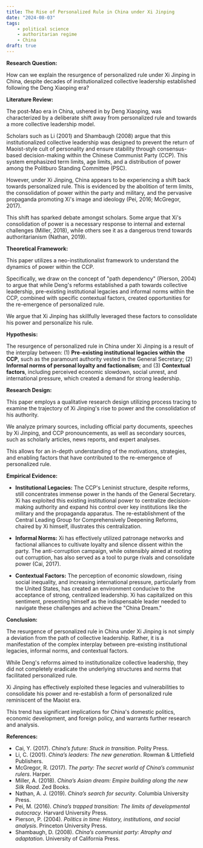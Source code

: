```yaml
---
title: The Rise of Personalized Rule in China under Xi Jinping
date: "2024-08-03"
tags: 
    - political science
    - authoritarian regime
    - China
draft: true
---
```


**Research Question:** 

How can we explain the resurgence of personalized rule under Xi Jinping in China, despite decades of institutionalized collective leadership established following the Deng Xiaoping era?

**Literature Review:**

The post-Mao era in China, ushered in by Deng Xiaoping, was characterized by a deliberate shift away from personalized rule and towards a more collective leadership model. 

Scholars such as Li (2001) and Shambaugh (2008) argue that this institutionalized collective leadership was designed to prevent the return of Maoist-style cult of personality and ensure stability through consensus-based decision-making within the Chinese Communist Party (CCP). This system emphasized term limits, age limits, and a distribution of power among the Politburo Standing Committee (PSC).

However, under Xi Jinping, China appears to be experiencing a shift back towards personalized rule. This is evidenced by the abolition of term limits, the consolidation of power within the party and military, and the pervasive propaganda promoting Xi's image and ideology (Pei, 2016; McGregor, 2017). 

This shift has sparked debate amongst scholars. Some argue that Xi's consolidation of power is a necessary response to internal and external challenges (Miller, 2018), while others see it as a dangerous trend towards authoritarianism (Nathan, 2019).

**Theoretical Framework:**

This paper utilizes a neo-institutionalist framework to understand the dynamics of power within the CCP. 

Specifically, we draw on the concept of "path dependency" (Pierson, 2004) to argue that while Deng's reforms established a path towards collective leadership, pre-existing institutional legacies and informal norms within the CCP, combined with specific contextual factors, created opportunities for the re-emergence of personalized rule. 

We argue that Xi Jinping has skillfully leveraged these factors to consolidate his power and personalize his rule.

**Hypothesis:**

The resurgence of personalized rule in China under Xi Jinping is a result of the interplay between: 
(1) **Pre-existing institutional legacies within the CCP**, such as the paramount authority vested in the General Secretary; 
(2) **Informal norms of personal loyalty and factionalism**; and 
(3) **Contextual factors**, including perceived economic slowdown, social unrest, and international pressure, which created a demand for strong leadership.

**Research Design:**

This paper employs a qualitative research design utilizing process tracing to examine the trajectory of Xi Jinping's rise to power and the consolidation of his authority. 

We analyze primary sources, including official party documents, speeches by Xi Jinping, and CCP pronouncements, as well as secondary sources, such as scholarly articles, news reports, and expert analyses. 

This allows for an in-depth understanding of the motivations, strategies, and enabling factors that have contributed to the re-emergence of personalized rule.

**Empirical Evidence:**

- **Institutional Legacies:** The CCP's Leninist structure, despite reforms, still concentrates immense power in the hands of the General Secretary. Xi has exploited this existing institutional power to centralize decision-making authority and expand his control over key institutions like the military and the propaganda apparatus. The re-establishment of the Central Leading Group for Comprehensively Deepening Reforms, chaired by Xi himself, illustrates this centralization.

- **Informal Norms:**  Xi has effectively utilized patronage networks and factional alliances to cultivate loyalty and silence dissent within the party. The anti-corruption campaign, while ostensibly aimed at rooting out corruption, has also served as a tool to purge rivals and consolidate power (Cai, 2017).

- **Contextual Factors:**  The perception of economic slowdown, rising social inequality, and increasing international pressure, particularly from the United States, has created an environment conducive to the acceptance of strong, centralized leadership. Xi has capitalized on this sentiment, presenting himself as the indispensable leader needed to navigate these challenges and achieve the "China Dream."

**Conclusion:**

The resurgence of personalized rule in China under Xi Jinping is not simply a deviation from the path of collective leadership. Rather, it is a manifestation of the complex interplay between pre-existing institutional legacies, informal norms, and contextual factors. 

While Deng's reforms aimed to institutionalize collective leadership, they did not completely eradicate the underlying structures and norms that facilitated personalized rule. 

Xi Jinping has effectively exploited these legacies and vulnerabilities to consolidate his power and re-establish a form of personalized rule reminiscent of the Maoist era. 

This trend has significant implications for China's domestic politics, economic development, and foreign policy, and warrants further research and analysis.

**References:**

- Cai, Y. (2017). _China’s future: Stuck in transition_. Polity Press.
- Li, C. (2001). _China’s leaders: The new generation_. Rowman & Littlefield Publishers.
- McGregor, R. (2017). _The party: The secret world of China’s communist rulers_. Harper.
- Miller, A. (2018). _China’s Asian dream: Empire building along the new Silk Road_. Zed Books.
- Nathan, A. J. (2019). _China’s search for security_. Columbia University Press.
- Pei, M. (2016). _China’s trapped transition: The limits of developmental autocracy_. Harvard University Press.
- Pierson, P. (2004). _Politics in time: History, institutions, and social analysis_. Princeton University Press.
- Shambaugh, D. (2008). _China’s communist party: Atrophy and adaptation_. University of California Press.
